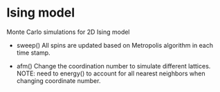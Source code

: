# Ising model
Monte Carlo simulations for 2D Ising model

* sweep()
All spins are updated based on Metropolis algorithm in each time stamp.

* afm()
Change the coordination number to simulate different lattices.
NOTE: need to energy() to account for all nearest neighbors when changing coordinate number.

